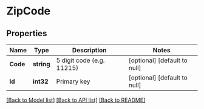 # ZipCode

## Properties
Name | Type | Description | Notes
------------ | ------------- | ------------- | -------------
**Code** | **string** | 5 digit code (e.g. 11215) | [optional] [default to null]
**Id** | **int32** | Primary key | [optional] [default to null]

[[Back to Model list]](../README.md#documentation-for-models) [[Back to API list]](../README.md#documentation-for-api-endpoints) [[Back to README]](../README.md)


